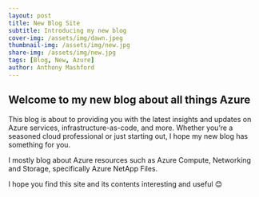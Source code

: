 ```yaml
---
layout: post
title: New Blog Site
subtitle: Introducing my new blog
cover-img: /assets/img/dawn.jpeg
thumbnail-img: /assets/img/new.jpg
share-img: /assets/img/new.jpg
tags: [Blog, New, Azure]
author: Anthony Mashford
---
```


## Welcome to my new blog about all things Azure

This blog is about to providing you with the latest insights and updates on Azure services, infrastructure-as-code, and more. Whether you’re a seasoned cloud professional or just starting out, I hope my new blog has something for you.

I mostly blog about Azure resources such as Azure Compute, Networking and Storage, specifically Azure NetApp Files.

I hope you find this site and its contents interesting and useful 😊
